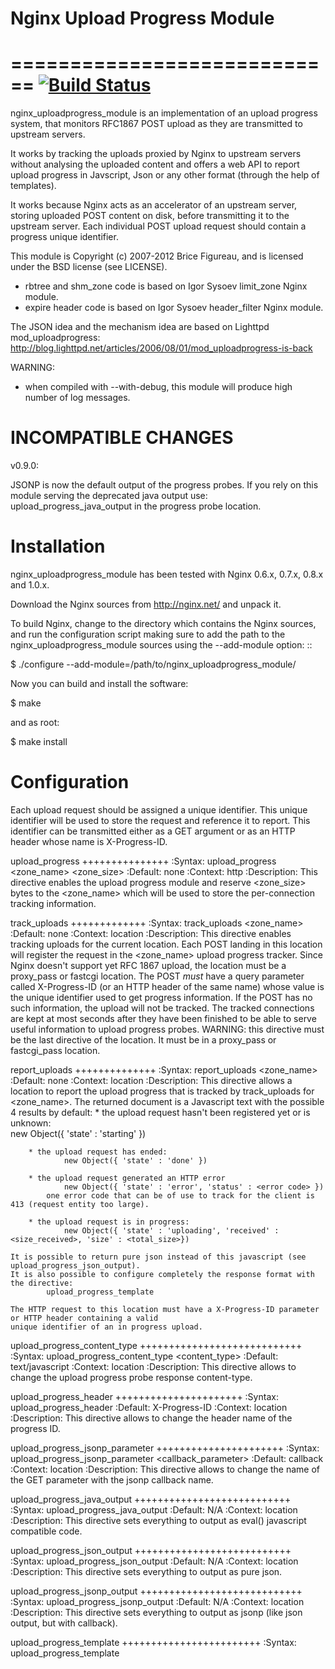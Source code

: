 # Nginx Upload Progress Module
============================
[![Build Status](https://travis-ci.org/Tiger66639/nginx-upload-progress-module.svg)](https://travis-ci.org/Tiger66639/nginx-upload-progress-module)
============

nginx_uploadprogress_module is an implementation of an upload progress system, that monitors
RFC1867 POST upload as they are transmitted to upstream servers.

It works by tracking the uploads proxied by Nginx to upstream servers without 
analysing the uploaded content and offers a web API to report upload progress in Javscript, Json or any
other format (through the help of templates).

It works because Nginx acts as an accelerator of an upstream server, storing uploaded POST content
on disk, before transmitting it to the upstream server. Each individual POST upload request
should contain a progress unique identifier.

This module is Copyright (c) 2007-2012 Brice Figureau, and is licensed under the BSD license (see LICENSE).
 * rbtree and shm_zone code is based on Igor Sysoev limit_zone Nginx module.
 * expire header code is based on Igor Sysoev header_filter Nginx module.

The JSON idea and the mechanism idea are based on Lighttpd mod_uploadprogress:
http://blog.lighttpd.net/articles/2006/08/01/mod_uploadprogress-is-back


WARNING: 
 * when compiled with --with-debug, this module will produce high number of log messages.

INCOMPATIBLE CHANGES
====================

v0.9.0:

JSONP is now the default output of the progress probes. If you rely on this module serving
the deprecated java output use:
     upload_progress_java_output
in the progress probe location.


Installation
============

nginx_uploadprogress_module has been tested with Nginx 0.6.x, 0.7.x, 0.8.x and 1.0.x.

Download the Nginx sources from http://nginx.net/ and unpack it.

To build Nginx, change to the directory which contains the Nginx
sources, and run the configuration script making sure to add the path
to the nginx_uploadprogress_module sources using the --add-module option: ::

 $ ./configure --add-module=/path/to/nginx_uploadprogress_module/

Now you can build and install the software:

 $ make

and as root:

 $ make install 
 
 
Configuration
=============

Each upload request should be assigned a unique identifier. This unique identifier will be used
to store the request and reference it to report.
This identifier can be transmitted either as a GET argument or as an HTTP header whose name is X-Progress-ID.

upload_progress
+++++++++++++++
    :Syntax: upload_progress <zone_name> <zone_size>
    :Default: none
    :Context: http
    :Description:
    This directive enables the upload progress module and reserve <zone_size> bytes to the <zone_name> which
    will be used to store the per-connection tracking information.
    
track_uploads
+++++++++++++
    :Syntax: track_uploads <zone_name> <timeout>
    :Default: none
    :Context: location
    :Description:
    This directive enables tracking uploads for the current location. Each POST landing in this location will register
    the request in the <zone_name> upload progress tracker.
    Since Nginx doesn't support yet RFC 1867 upload, the location must be a proxy_pass or fastcgi location.
    The POST _must_ have a query parameter called X-Progress-ID (or an HTTP header of the same name) whose value is the
    unique identifier used to get progress information. If the POST has no such information, the upload will not be tracked.
    The tracked connections are kept at most <timeout> seconds after they have been finished to be able to serve 
    useful information to upload progress probes.
    WARNING: this directive must be the last directive of the location. It must be in a proxy_pass or 
    fastcgi_pass location.
    
report_uploads
++++++++++++++
    :Syntax: report_uploads <zone_name>
    :Default: none
    :Context: location
    :Description:
    This directive allows a location to report the upload progress that is tracked by track_uploads for <zone_name>.
    The returned document is a Javascript text with the possible 4 results by default:
      * the upload request hasn't been registered yet or is unknown:             
                new Object({ 'state' : 'starting' })
                
        * the upload request has ended:
                new Object({ 'state' : 'done' })
        
        * the upload request generated an HTTP error
                new Object({ 'state' : 'error', 'status' : <error code> })
            one error code that can be of use to track for the client is 413 (request entity too large).
        
        * the upload request is in progress:
                new Object({ 'state' : 'uploading', 'received' : <size_received>, 'size' : <total_size>})
    
    It is possible to return pure json instead of this javascript (see upload_progress_json_output).
    It is also possible to configure completely the response format with the directive:
            upload_progress_template

    The HTTP request to this location must have a X-Progress-ID parameter or HTTP header containing a valid
    unique identifier of an in progress upload.

upload_progress_content_type
++++++++++++++++++++++++++++
    :Syntax: upload_progress_content_type <content_type>
    :Default: text/javascript
    :Context: location
    :Description:
    This directive allows to change the upload progress probe response content-type.

upload_progress_header
++++++++++++++++++++++
    :Syntax: upload_progress_header <progress-id>
    :Default: X-Progress-ID
    :Context: location
    :Description:
    This directive allows to change the header name of the progress ID.

upload_progress_jsonp_parameter
++++++++++++++++++++++
    :Syntax: upload_progress_jsonp_parameter <callback_parameter>
    :Default: callback
    :Context: location
    :Description:
    This directive allows to change the name of the GET parameter with the jsonp callback name.

upload_progress_java_output
+++++++++++++++++++++++++++
    :Syntax: upload_progress_java_output
    :Default: N/A
    :Context: location
    :Description:
    This directive sets everything to output as eval() javascript compatible code.

upload_progress_json_output
+++++++++++++++++++++++++++
    :Syntax: upload_progress_json_output
    :Default: N/A
    :Context: location
    :Description:
    This directive sets everything to output as pure json.

upload_progress_jsonp_output
++++++++++++++++++++++++++++
    :Syntax: upload_progress_jsonp_output
    :Default: N/A
    :Context: location
    :Description:
    This directive sets everything to output as jsonp (like json output, but with callback).

upload_progress_template
++++++++++++++++++++++++
    :Syntax: upload_progress_template <state> <template>
    :Default: none
    :Context: location
    :Description:
    This directive can be used to install a progress response template.
    The available list of state is:
        * starting
        * uploading
        * error
        * done

    Nginx will replace the value of the following variables with their respective
    value for the upload:
        * $uploadprogress_length: total size of the upload
        * $uploadprogress_received: what the server has received so far
        * $uploadprogress_status: error code in case of HTTP error
        * $uploadprogress_callback: jsonp callback name if provided as a GET query parameter with name 'callback'
    
    For instance to return XML (instead of the default Javascript or json):

    upload_progress_content_type 'text/xml';
    upload_progress_template starting '<upload><state>starting</state></upload>';
    upload_progress_template uploading '<upload><state>uploading</state><size>$uploadprogress_length</size><uploaded>$uploadprogress_received</uploaded></upload>';
    upload_progress_template done '<upload><state>done</state></upload>';
    upload_progress_template error '<upload><state>error</state><code>$uploadprogress_status</code></upload>';

    Example of jsonp response:

    upload_progress_template starting "$uploadprogress_callback({ \"state\" : \"starting\"});";
    upload_progress_template error "$uploadprogress_callback({ \"state\" : \"error\", \"status\" : $uploadprogress_status });";
    upload_progress_template done "$uploadprogress_callback({ \"state\" : \"done\"});";
    upload_progress_template uploading "$uploadprogress_callback({ \"state\" : \"uploading\", \"received\" : $uploadprogress_received, \"size\" : $uploadprogress_length });";

Configuration Example:
+++++++++++++++++++++

http {
    
    # reserve 1MB under the name 'proxied' to track uploads
    upload_progress proxied 1m;

  server {
        listen       127.0.0.1 default;
        server_name  _ *;
        
        root /path/to/root;
        
        location / {
            # proxy to upstream server
            proxy_pass http://127.0.0.1;
            proxy_redirect default;
            
            # track uploads in the 'proxied' zone
            # remember connections for 30s after they finished
            track_uploads proxied 30s;
        }
        
        location ^~ /progress {
            # report uploads tracked in the 'proxied' zone
            report_uploads proxied;
        }
}
    

Usage Example
=============

(based on Lighttd mod_uploadprogress module example):

First we need a upload form:

  <form id="upload" enctype="multipart/form-data" 
    action="/upload.php" method="post" 
    onsubmit="openProgressBar(); return true;">
  <input type="hidden" name="MAX_FILE_SIZE" value="30000000"  />
  <input name="userfile" type="file" label="fileupload" />
  <input type="submit" value="Send File" />
  </form>

And a progress bar to visualize the progress:

  <div>
   <div id="progress" style="width: 400px; border: 1px solid black">
    <div id="progressbar" 
       style="width: 1px; background-color: black; border: 1px solid white">
     &nbsp;
    </div>
   </div>
   <div id="tp">(progress)</div>
  </div>

Then we need to generate the Unique Identifier and launch the upload on submit
action. This also will start the ajax progress report mechanism.

 interval = null;

function openProgressBar() {
 /* generate random progress-id */
 uuid = "";
 for (i = 0; i < 32; i++) {
  uuid += Math.floor(Math.random() * 16).toString(16);
 }
 /* patch the form-action tag to include the progress-id */
 document.getElementById("upload").action="/upload.php?X-Progress-ID=" + uuid;

 /* call the progress-updater every 1000ms */
 interval = window.setInterval(
   function () {
     fetch(uuid);
   },
   1000
 );
}

function fetch(uuid) {
 req = new XMLHttpRequest();
 req.open("GET", "/progress", 1);
 req.setRequestHeader("X-Progress-ID", uuid);
 req.onreadystatechange = function () {
  if (req.readyState == 4) {
   if (req.status == 200) {
    /* poor-man JSON parser */
    var upload = eval(req.responseText);

    document.getElementById('tp').innerHTML = upload.state;

    /* change the width if the inner progress-bar */
    if (upload.state == 'done' || upload.state == 'uploading') {
     bar = document.getElementById('progressbar');
     w = 400 * upload.received / upload.size;
     bar.style.width = w + 'px';
    }
    /* we are done, stop the interval */
    if (upload.state == 'done') {
     window.clearTimeout(interval);
    }
   }
  }
 }
 req.send(null);
}

Companion Software
==================

This software can also work with Valery Kholodkov' Nginx Upload Module:
http://www.grid.net.ru/nginx/upload.en.html

You can also use the following javascript libraries client side:
http://drogomir.com/blog/2008/6/30/upload-progress-script-with-safari-support

Note that when using jQuery AJAX for progress monitoring, such as:
https://github.com/drogus/jquery-upload-progress
you should be sure to set a upload_progress template parameter:
upload_progress_json_output
or
upload_progress_jsonp_output
depending on your jQuery AJAX dataType setting.
